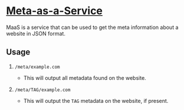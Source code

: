 # [Meta-as-a-Service](http://maas.dfth.in)

MaaS is a service that can be used to get the meta information about a website in JSON format.

## Usage

1. `/meta/example.com`
	- This will output all metadata found on the website.

2. `/meta/TAG/example.com`
	- This will output the `TAG` metadata on the website, if present.

